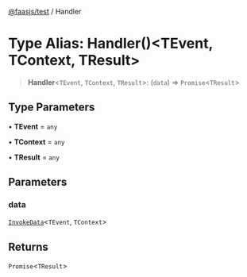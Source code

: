 [@faasjs/test](../README.md) / Handler

# Type Alias: Handler()\<TEvent, TContext, TResult\>

> **Handler**\<`TEvent`, `TContext`, `TResult`\>: (`data`) => `Promise`\<`TResult`\>

## Type Parameters

• **TEvent** = `any`

• **TContext** = `any`

• **TResult** = `any`

## Parameters

### data

[`InvokeData`](InvokeData.md)\<`TEvent`, `TContext`\>

## Returns

`Promise`\<`TResult`\>

